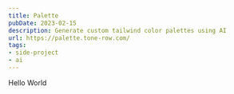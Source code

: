 ```yaml
---
title: Palette
pubDate: 2023-02-15
description: Generate custom tailwind color palettes using AI
url: https://palette.tone-row.com/
tags:
- side-project
- ai
---
```

Hello World